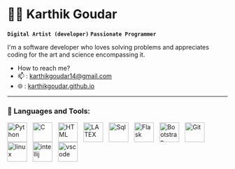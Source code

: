 # 🧞‍♂️ Karthik Goudar       
      
**` Digital Artist (developer) `** **` Passionate Programmer `**     
      
I'm a software developer who loves solving problems and appreciates coding for the art and science encompassing it. 
   
-  How to reach me? 
-  📫  : karthikgoudar14@gmail.com
-  🌐  : [karthikgoudar.github.io](https://karthikgoudar.github.io/)
   
<!--  
**karthikgoudar/KarthikGoudar** is a ✨ _special_ ✨ repository because its `README.md` (this file) appears on your GitHub profile.
 
 
- 🌱 I’m currently learning - Full Stack Development 
 
-->

---  

### 🧰 Languages and Tools:
<img align="left" alt="Python" width="45px" style="padding-right:10px;" src="https://cdn.jsdelivr.net/gh/devicons/devicon/icons/python/python-original.svg"/>
<img align="left" alt="C" width="45px" style="padding-right:10px;" src="https://cdn.jsdelivr.net/gh/devicons/devicon/icons/c/c-original.svg" />
<img align="left" alt="HTML" width="45px" style="padding-right:10px;" src="https://cdn.jsdelivr.net/gh/devicons/devicon/icons/html5/html5-original-wordmark.svg" />
<img align="left" alt="LATEX" width="45px" style="padding-right:10px;" src="https://cdn.jsdelivr.net/gh/devicons/devicon/icons/latex/latex-original.svg"/>
<img align="left" alt="Sql" width="45px" style="padding-right:10px;"  src="https://cdn.jsdelivr.net/gh/devicons/devicon/icons/sqlite/sqlite-original-wordmark.svg" />
<img align="left" alt="Flask" width="45px" style="padding-right:10px;" src="https://cdn.jsdelivr.net/gh/devicons/devicon/icons/flask/flask-original.svg" />
<img align="left" alt="Bootstrap" width="45px" style="padding-right:10px;" src="https://cdn.jsdelivr.net/gh/devicons/devicon/icons/bootstrap/bootstrap-original.svg"/>
<img align="left" alt="Git" width="45px" style="padding-right:10px;" src="https://cdn.jsdelivr.net/gh/devicons/devicon/icons/git/git-original-wordmark.svg"/>
<img align="left" alt="linux" width="45px" style="padding-right:10px;" src="https://cdn.jsdelivr.net/gh/devicons/devicon/icons/linux/linux-original.svg" />
<img align="left" alt="intellij" width="45px" style="padding-right:10px;" src="https://cdn.jsdelivr.net/gh/devicons/devicon/icons/intellij/intellij-original.svg" />
<img align="left" alt="vscode" width="45px" style="padding-right:10px;" src="https://cdn.jsdelivr.net/gh/devicons/devicon/icons/vscode/vscode-original.svg" />  
  
